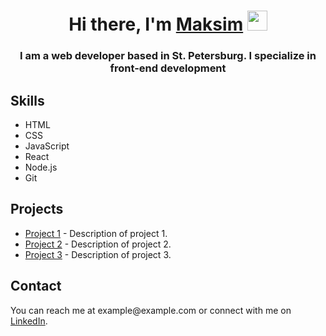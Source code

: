 
<!DOCTYPE html>
<html>
<head>
  <meta charset="UTF-8">
  <title>Web Developer Profile</title>
</head>
<body>
    <h1 align="center">Hi there, I'm <a href="[https://](https://t.me/jkdlon)" target="_blank">Maksim</a> 
    <img src="https://github.com/blackcater/blackcater/raw/main/images/Hi.gif" height="32"/></h1>
    <h3 align="center">I am a web developer based in St. Petersburg. I specialize in front-end development</h3>
  <h2>Skills</h2>
  <ul>
    <li>HTML</li>
    <li>CSS</li>
    <li>JavaScript</li>
    <li>React</li>
    <li>Node.js</li>
    <li>Git</li>
  </ul>

  <h2>Projects</h2>
  <ul>
    <li><a href="https://example.com/project1">Project 1</a> - Description of project 1.</li>
    <li><a href="https://example.com/project2">Project 2</a> - Description of project 2.</li>
    <li><a href="https://example.com/project3">Project 3</a> - Description of project 3.</li>
  </ul>

  <h2>Contact</h2>
  <p>You can reach me at example@example.com or connect with me on <a href="https://linkedin.com/in/maximkolomiets">LinkedIn</a>.</p>
</body>
</html>
